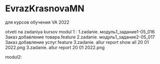 # EvrazKrasnovaMN
для курсов обучения VA 2022

otveti na zadaniya kursov
modul 1 :
1.zadanie. модуль1_задание1-05_016 Заказ добавление товара.feature
2.zadanie. модуль1_задание2-05_017 Заказ добавление услуг.feature 
3.zadanie. allur report show all 20 01 2022.png
3.zadanie. allur report 20 01 2022.png

modul2:
